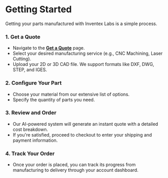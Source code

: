 # Getting Started

Getting your parts manufactured with Inventex Labs is a simple process.

### 1. Get a Quote
- Navigate to the **[Get a Quote](https://www.inventexlabs.com/get-a-quote)** page.
- Select your desired manufacturing service (e.g., CNC Machining, Laser Cutting).
- Upload your 2D or 3D CAD file. We support formats like DXF, DWG, STEP, and IGES.

### 2. Configure Your Part
- Choose your material from our extensive list of options.
- Specify the quantity of parts you need.

### 3. Review and Order
- Our AI-powered system will generate an instant quote with a detailed cost breakdown.
- If you're satisfied, proceed to checkout to enter your shipping and payment information.

### 4. Track Your Order
- Once your order is placed, you can track its progress from manufacturing to delivery through your account dashboard.
